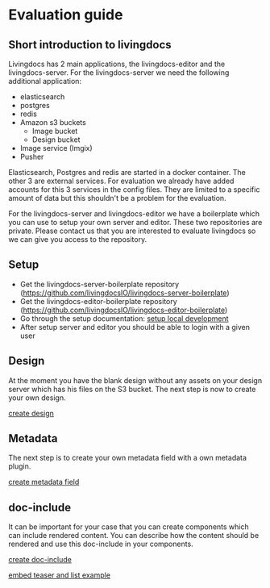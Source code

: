 # Evaluation guide

## Short introduction to livingdocs
Livingdocs has 2 main applications, the livingdocs-editor and the livingdocs-server. For the livingdocs-server we need the following additional application:
- elasticsearch
- postgres
- redis
- Amazon s3 buckets
  - Image bucket
  - Design bucket
- Image service (Imgix)
- Pusher

Elasticsearch, Postgres and redis are started in a docker container. The other 3 are external services. For evaluation we already have added accounts for this 3 services in the config files. They are limited to a specific amount of data but this shouldn't be a problem for the evaluation.

For the livingdocs-server and livingdocs-editor we have a boilerplate which you can use to setup your own server and editor. These two repositories are private. Please contact us that you are interested to evaluate livingdocs so we can give you access to the repository.

## Setup
- Get the livingdocs-server-boilerplate repository (https://github.com/livingdocsIO/livingdocs-server-boilerplate)
- Get the livingdocs-editor-boilerplate repository (https://github.com/livingdocsIO/livingdocs-editor-boilerplate)
- Go through the setup documentation: [setup local development](../reference-docs/getting-started-with-local-development)
- After setup server and editor you should be able to login with a given user

## Design
At the moment you have the blank design without any assets on your design server which has his files on the S3 bucket. The next step is now to create your own design. 

[create design](../reference-docs/common-designs/create_designs)

## Metadata
The next step is to create your own metadata field with a own metadata plugin. 

[create metadata field](../reference-docs/common-designs/create_designs)

## doc-include
It can be important for your case that you can create components which can include rendered content. You can describe how the content should be rendered and use this doc-include in your components.

[create doc-include](../reference-docs/doc-includes/intro)

[embed teaser and list example](../reference-docs/doc-includes/embed_and_list)